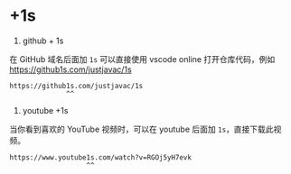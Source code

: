# +1s

1. github + 1s

  在 GitHub 域名后面加 `1s` 可以直接使用 vscode online 打开仓库代码，例如 <https://github1s.com/justjavac/1s>

  ```
  https://github1s.com/justjavac/1s
                ^^              
  ```

1. youtube +1s

  当你看到喜欢的 YouTube 视频时，可以在 youtube 后面加 `1s`，直接下载此视频。

  ```
  https://www.youtube1s.com/watch?v=RGOj5yH7evk
                     ^^      
  ```

